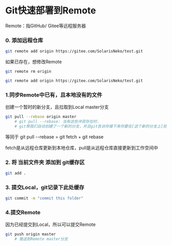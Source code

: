 # Git快速部署到Remote



Remote：指GitHub/ Gitee等远程服务器

### 0. 添加远程仓库

```sh
git remote add origin https://gitee.com/SolarisNeko/test.git
```

如果已存在，想修改Remote

```sh
git remote rm origin

git remote add origin https://gitee.com/SolarisNeko/test.git
```



### 1.同步Remote中已有，且本地没有的文件

创建一个暂时的新分支，且拉取到Local master分支

```sh
git pull --rebase origin master
	# git pull --rebase: 当有这些冲突存在时，
	# git帮我们自动创建了一个新的分支，并且git告诉你接下来你要在[这个新的分支上]处理这个冲突
```

等同于 git pull --rebase = git fetch + git rebase

fetch是从远程仓库更新到本地仓库，pull是从远程仓库直接更新到工作空间中



### 2. 将 当前文件夹 添加到 git缓存区

```sh
git add .
```



### 3. 提交Local，git记录下此处缓存

```sh
git commit -m "commit this folder"
```



### 4.提交Remote

因为已经提交到Local，所以可以提交Remote

```sh
git push origin master
	# 推送到Remote master分支
```



